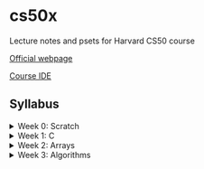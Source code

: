 # cs50x
Lecture notes and psets for Harvard CS50 course 

[Official webpage](https://cs50.harvard.edu/x/2021/)

[Course IDE](https://ide.cs50.io/8dcb87710dc74d169076d63d01ff1f0f)


## Syllabus

<details> 
<summary> Week 0: Scratch </summary>

[Course URL](https://cs50.harvard.edu/x/2021/weeks/0/)
</details>


<details> 
<summary> Week 1: C</summary>

[Course URL](https://cs50.harvard.edu/x/2021/weeks/1/)

</details>


<details>
<summary> Week 2: Arrays </summary>

  
*Course website: [https://cs50.harvard.edu/x/2021/weeks/2/](https://cs50.harvard.edu/x/2021/weeks/2/)*


### Lecture 

- [x] [Video](https://www.youtube.com/watch?v=tI_tIZFyKBw&feature=youtu.be)
- [ ] [Notes](https://cs50.harvard.edu/x/2021/notes/2/)
- [ ] [Source Code](https://cdn.cs50.net/2020/fall/lectures/2/src2.pdf)




### Lab2 

- [x] [Instructions](https://cs50.harvard.edu/x/2021/labs/2/)
- [x] [Scrabble - MySolution](https://github.com/najmabad/cs50x/blob/main/lab2/scrabble.c)

### Problem Set 2 

- [x] [Instructions](https://cs50.harvard.edu/x/2021/psets/2/)
- [x] [Readibility - MySolution](https://github.com/najmabad/cs50x/blob/main/pset2/readability.c)
- [x] [Caesar - MySolution](https://github.com/najmabad/cs50x/blob/main/pset2/caesar.c)


### Shorts 

- [ ] [Functions](https://cs50.harvard.edu/x/2021/shorts/functions/)
- [ ] [Variables and Scope](https://cs50.harvard.edu/x/2021/shorts/variables_and_scope/)
- [ ] [Arrays](https://cs50.harvard.edu/x/2021/shorts/arrays/)
- [ ] [Command Line Arguments](https://cs50.harvard.edu/x/2021/shorts/command_line_arguments/)


</details>

<details>
<summary> Week 3: Algorithms </summary>

  
*Course website: [https://cs50.harvard.edu/x/2021/weeks/2/](https://cs50.harvard.edu/x/2021/weeks/2/)*


### Lecture 

- [x] [Video](https://www.youtube.com/watch?v=gR6nycuZKlM&feature=youtu.be)
- [ ] [Notes](https://cs50.harvard.edu/x/2021/notes/3/)
- [ ] [Source Code](https://cdn.cs50.net/2020/fall/lectures/3/src3.pdf)


### Lab3 

- [x] [Instructions](https://cs50.harvard.edu/x/2021/labs/3/)
- []  [Sort]()

### Problem Set 3 

- [x] [Instructions](https://cs50.harvard.edu/x/2021/psets/3/)
- [x] [Plurality- MySolution](https://github.com/najmabad/cs50x/blob/main/pset2/readability.c)
- [x] [Runoff - MySolution](https://github.com/najmabad/cs50x/blob/main/pset2/caesar.c)


### Shorts 

- [ ] [Linear Search](https://cs50.harvard.edu/x/2021/shorts/linear_search/)
- [ ] [Binary Search](https://cs50.harvard.edu/x/2021/shorts/binary_search/)
- [ ] [Bubble Sort](https://cs50.harvard.edu/x/2021/shorts/bubble_sort/)
- [ ] [Selection Sort](https://cs50.harvard.edu/x/2021/shorts/selection_sort/)
- [ ] [Recursion](https://cs50.harvard.edu/x/2021/shorts/recursion/)
- [ ] [Merge Sort](https://cs50.harvard.edu/x/2021/shorts/merge_sort/)
 

</details>




